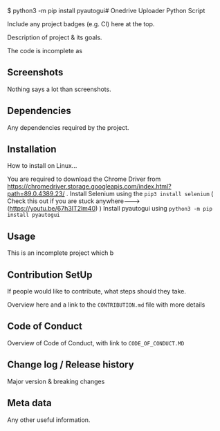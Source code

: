 $ python3 -m pip install pyautogui# Onedrive Uploader Python Script

Include any project badges (e.g. CI) here at the top.

Description of project & its goals.

The code is incomplete as 

## Screenshots

Nothing says a lot than screenshots.

## Dependencies

Any dependencies required by the project.

## Installation

How to install on Linux...

  You are required to download the Chrome Driver from https://chromedriver.storage.googleapis.com/index.html?path=89.0.4389.23/ .
  Install Selenium using the  ```pip3 install selenium```  ( Check this out if you are stuck anywhere--->(https://youtu.be/67h3IT2lm40) ) 
  Install pyautogui using  ```python3 -m pip install pyautogui```
 
## Usage

This is an incomplete project which b


## Contribution SetUp

If people would like to contribute, what steps should they take.

Overview here and a link to the `CONTRIBUTION.md` file with more details


## Code of Conduct

Overview of Code of Conduct, with link to `CODE_OF_CONDUCT.MD`


## Change log / Release history

Major version & breaking changes


## Meta data

Any other useful information.
